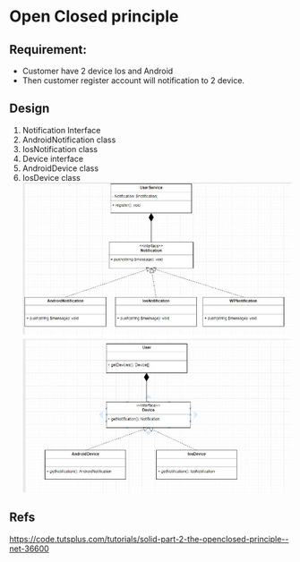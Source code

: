 # Open Closed principle

## Requirement:
- Customer have 2 device Ios and Android
- Then customer register account will notification to 2 device.

## Design
1. Notification Interface
2. AndroidNotification class
3. IosNotification class
4. Device interface
4. AndroidDevice class
4. IosDevice class
![picture](./Images/OPC1.JPG)
![picture](./Images/OPC2.JPG)

## Refs
https://code.tutsplus.com/tutorials/solid-part-2-the-openclosed-principle--net-36600